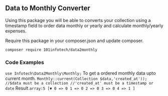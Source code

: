 ## Data to Monthly Converter
Using this package you will be able to converts your collection using a timestamp field to order data monthly or yearly and calculate monthly/yearly expenses.

Require this package in your composer.json and update composer.

```
composer require 101infotech/data2monthly
```

### Code Examples
`
use Infotech\Data2Monthly\Monthly;
`
To get a ordered monthly data upto current month.
`
Monthly::current(Collection $data,'created_at'));
//$data must be a collection
//'created_at' must be a timestamp or date
`
Result 
`
array:5 [▼
  0 => 0
  1 => 0
  2 => 0
  3 => 0
  4 => 1
]
`